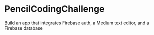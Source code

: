 # PencilCodingChallenge
Build an app that integrates Firebase auth, a Medium text editor, and a Firebase database
